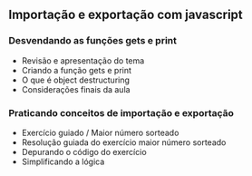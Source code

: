 ## Importação e exportação com javascript

### Desvendando as funções gets e print
- Revisão e apresentação do tema
- Criando a função gets e print
- O que é object destructuring
- Considerações finais da aula

### Praticando conceitos de importação e exportação
- Exercício guiado / Maior número sorteado
- Resolução guiada do exercício maior número sorteado
- Depurando o código do exercício
- Simplificando a lógica